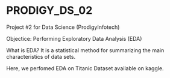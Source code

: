 # PRODIGY_DS_02
Project #2 for Data Science (ProdigyInfotech)

Objectice: Performing Exploratory Data Analysis (EDA)

What is EDA?
It is a statistical method for summarizing the main characteristics of data sets.

Here, we perfomed EDA on Titanic Dataset available on kaggle.
